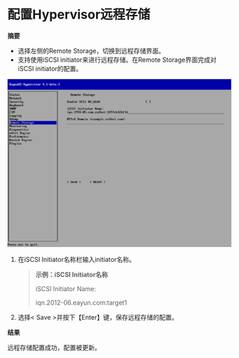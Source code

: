 # 配置Hypervisor远程存储

**摘要**

* 选择左侧的Remote Storage，切换到远程存储界面。
* 支持使用iSCSI initiator来进行远程存储。在Remote Storage界面完成对iSCSI initiator的配置。

![node_remote_storage](../images/node_remote_storage.png)

1. 在iSCSI Initiator名称栏输入initiator名称。

   > **示例：iSCSI Initiator名称**
   >
   > iSCSI Initiator Name:
   >
   > iqn.2012-06.eayun.com:target1

2. 选择&lt; Save &gt;并按下【Enter】键，保存远程存储的配置。

**结果**

远程存储配置成功，配置被更新。
